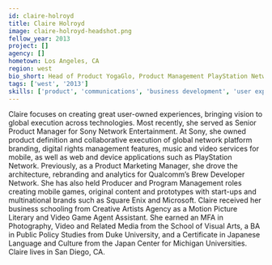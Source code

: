 ```yaml
---
id: claire-holroyd
title: Claire Holroyd
image: claire-holroyd-headshot.png
fellow_year: 2013
project: []
agency: []
hometown: Los Angeles, CA
region: west
bio_short: Head of Product YogaGlo, Product Management PlayStation Network, Qualcomm. Public Policy, Duke University, MFA, The School Of Visual Arts. 
tags: ['west', '2013']
skills: ['product', 'communications', 'business development', 'user experience', 'digital']
---
```


Claire focuses on creating great user-owned experiences, bringing vision to global execution across technologies.  Most recently, she served as Senior Product Manager for Sony Network Entertainment.  At Sony, she owned product definition and collaborative execution of global network platform branding, digital rights management features, music and video services for mobile, as well as web and device applications such as PlayStation Network.  Previously, as a Product Marketing Manager, she drove the architecture, rebranding and analytics for Qualcomm’s Brew Developer Network.  She has also held Producer and Program Management roles creating mobile games, original content and prototypes with start-ups and multinational brands such as Square Enix and Microsoft.  Claire received her business schooling from Creative Artists Agency as a Motion Picture Literary and Video Game Agent Assistant.  She earned an MFA in Photography, Video and Related Media from the School of Visual Arts, a BA in Public Policy Studies from Duke University, and a Certificate in Japanese Language and Culture from the Japan Center for Michigan Universities.  Claire lives in San Diego, CA.
